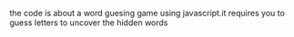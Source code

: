 the code is about a word guesing game using javascript.it requires you to guess letters to uncover the hidden words

